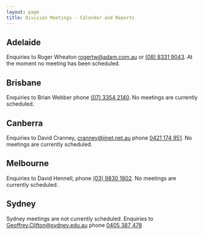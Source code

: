 ```yaml
---
layout: page
title: Division Meetings - Calendar and Reports
---
```

## Adelaide

Enquiries to Roger Wheaton <rogertw@adam.com.au> or [(08)&nbsp;8331&nbsp;9043](tel:+61883319043).
At the moment no meeting has been scheduled.

## Brisbane

Enquiries to Brian Webber
phone [(07)&nbsp;3354&nbsp;2140](tel:+61733542140).
No meetings are currently scheduled.

## Canberra

Enquiries to David Cranney, <cranney@iinet.net.au> phone [0421&nbsp;174&nbsp;951](tel:+61421174951).
No meetings are currently scheduled.

## Melbourne

Enquiries to David Hennell, phone [(03)&nbsp;9830&nbsp;1802](tel:+61398301802).
No meetings are currently scheduled.

## Sydney

Sydney meetings are not currently scheduled. Enquiries to <Geoffrey.Clifton@sydney.edu.au> phone [0405&nbsp;387&nbsp;478](tel:+61405387478)
